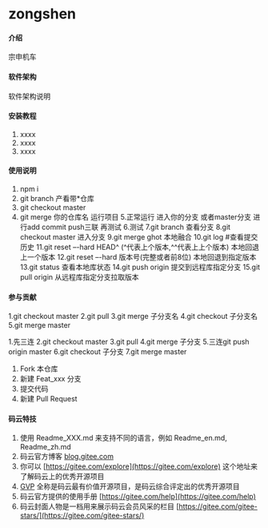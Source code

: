 # zongshen

#### 介绍
宗申机车

#### 软件架构
软件架构说明


#### 安装教程

1. xxxx
2. xxxx
3. xxxx

#### 使用说明

1. npm i 
2. git branch 产看带*仓库
3. git checkout master
4. git merge 你的仓库名  运行项目
5.正常运行 进入你的分支 或者master分支 进行add commit push三联 再测试
6.测试
7.git branch 查看分支
8.git checkout master 进入分支
9.git merge ghot 本地融合
10.git log   #查看提交历史
11.git reset –-hard HEAD^ (^代表上个版本,^^代表上上个版本)  本地回退上一个版本
12.git reset –-hard 版本号(完整或者前8位) 本地回退到指定版本
13.git status 查看本地库状态
14.git push origin <branch> 提交到远程库指定分支
15.git pull origin <branch> 从远程库指定分支拉取版本
#### 参与贡献
1.git checkout master
2.git pull
3.git merge 子分支名
4.git checkout 子分支名
5.git merge master
 
1.先三连
2.git checkout master
3.git pull
4.git merge 子分支
5.三连git push origin master
6.git checkout 子分支
7.git merge master 


1. Fork 本仓库
2. 新建 Feat_xxx 分支
3. 提交代码
4. 新建 Pull Request


#### 码云特技

1. 使用 Readme\_XXX.md 来支持不同的语言，例如 Readme\_en.md, Readme\_zh.md
2. 码云官方博客 [blog.gitee.com](https://blog.gitee.com)
3. 你可以 [https://gitee.com/explore](https://gitee.com/explore) 这个地址来了解码云上的优秀开源项目
4. [GVP](https://gitee.com/gvp) 全称是码云最有价值开源项目，是码云综合评定出的优秀开源项目
5. 码云官方提供的使用手册 [https://gitee.com/help](https://gitee.com/help)
6. 码云封面人物是一档用来展示码云会员风采的栏目 [https://gitee.com/gitee-stars/](https://gitee.com/gitee-stars/)